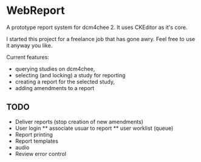 # WebReport
A prototype report system for dcm4chee 2. It uses CKEditor as it's core. 

I started this project for a freelance job that has gone awry. Feel free to use it anyway you like. 

Current features:
* querying studies on dcm4chee,
* selecting (and locking) a study for reporting  
* creating a report for the selected study,
* adding amendments to a report

## TODO
* Deliver reports (stop creation of new amendments)
* User login
** associate usuar to report
** user worklist (queue)
* Report printing
* Report templates
* audio
* Review error control